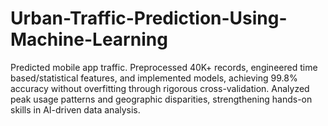 # Urban-Traffic-Prediction-Using-Machine-Learning
Predicted mobile app traffic. Preprocessed 40K+ records, engineered time based/statistical features, and implemented models, achieving 99.8%  accuracy without overfitting through rigorous cross-validation. Analyzed peak usage patterns and  geographic disparities, strengthening hands-on skills in AI-driven data analysis.
